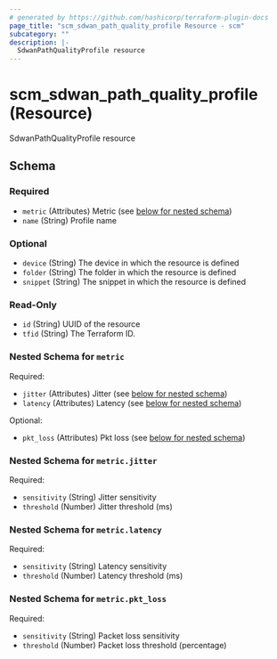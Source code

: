 ```yaml
---
# generated by https://github.com/hashicorp/terraform-plugin-docs
page_title: "scm_sdwan_path_quality_profile Resource - scm"
subcategory: ""
description: |-
  SdwanPathQualityProfile resource
---
```


# scm_sdwan_path_quality_profile (Resource)

SdwanPathQualityProfile resource



<!-- schema generated by tfplugindocs -->
## Schema

### Required

- `metric` (Attributes) Metric (see [below for nested schema](#nestedatt--metric))
- `name` (String) Profile name

### Optional

- `device` (String) The device in which the resource is defined
- `folder` (String) The folder in which the resource is defined
- `snippet` (String) The snippet in which the resource is defined

### Read-Only

- `id` (String) UUID of the resource
- `tfid` (String) The Terraform ID.

<a id="nestedatt--metric"></a>
### Nested Schema for `metric`

Required:

- `jitter` (Attributes) Jitter (see [below for nested schema](#nestedatt--metric--jitter))
- `latency` (Attributes) Latency (see [below for nested schema](#nestedatt--metric--latency))

Optional:

- `pkt_loss` (Attributes) Pkt loss (see [below for nested schema](#nestedatt--metric--pkt_loss))

<a id="nestedatt--metric--jitter"></a>
### Nested Schema for `metric.jitter`

Required:

- `sensitivity` (String) Jitter sensitivity
- `threshold` (Number) Jitter threshold (ms)


<a id="nestedatt--metric--latency"></a>
### Nested Schema for `metric.latency`

Required:

- `sensitivity` (String) Latency sensitivity
- `threshold` (Number) Latency threshold (ms)


<a id="nestedatt--metric--pkt_loss"></a>
### Nested Schema for `metric.pkt_loss`

Required:

- `sensitivity` (String) Packet loss sensitivity
- `threshold` (Number) Packet loss threshold (percentage)
